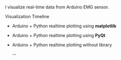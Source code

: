 I visualize real-time data from Arduino EMG sensor.

Visualization Timeline
- Arduino + Python realtime plotting using **matplotlib**
- Arduino + Python realtime plotting using **PyQt**
- Arduino + Python realtime plotting without library

  -- 
  
